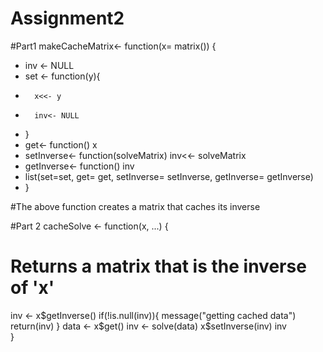# Assignment2

 #Part1
 makeCacheMatrix<- function(x= matrix()) {
+   inv <- NULL
+   set <- function(y){
+       x<<- y
+       inv<- NULL
+ }
+ get<- function() x
+ setInverse<- function(solveMatrix) inv<<- solveMatrix
+ getInverse<- function() inv
+ list(set=set, get= get, setInverse= setInverse, getInverse= getInverse)
+ }

#The above function creates a matrix that caches its inverse 

#Part 2
cacheSolve <- function(x, ...) {
   # Returns a matrix that is the inverse of 'x'
  inv <- x$getInverse()
  if(!is.null(inv)){
    message("getting cached data")
    return(inv)
   }
  data <- x$get()
  inv <- solve(data)
  x$setInverse(inv)
  inv      
}
